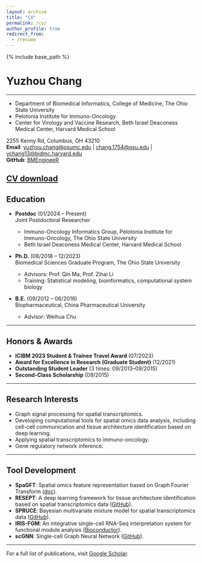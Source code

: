 ```yaml
---
layout: archive
title: "CV"
permalink: /cv/
author_profile: true
redirect_from:
  - /resume
---
```


{% include base_path %}

# Yuzhou Chang
---
- Department of Biomedical Informatics, College of Medicine, The Ohio State University
- Pelotonia Institute for Immuno-Oncology
- Center for Virology and Vaccine Research, Beth Israel Deaconess Medical Center, Harvard Medical School

2255 Kenny Rd, Columbus, OH 43210  
**Email**: yuzhou.chang@osumc.edu | chang.1754@osu.edu | ychang13@bidmc.harvard.edu  
**GitHub**: [BMEngineeR](https://github.com/BMEngineeR)  

[CV download](https://github.com/BMEngineeR/yuzhouchang.github.io/blob/master/files/CV-Yuzhou%20Chang-updated.pdf)
---

## Education

- **Postdoc** (01/2024 – Present)  
  Joint Postdoctoral Researcher  
  - Immuno-Oncology Informatics Group, Pelotonia Institute for Immuno-Oncology, The Ohio State University  
  - Beth Israel Deaconess Medical Center, Harvard Medical School  

- **Ph.D.** (08/2018 – 12/2023)  
  Biomedical Sciences Graduate Program, The Ohio State University  
  - Advisors: Prof. Qin Ma, Prof. Zihai Li  
  - Training: Statistical modeling, bioinformatics, computational system biology  

- **B.E.** (09/2012 – 06/2016)  
  Biopharmaceutical, China Pharmaceutical University  
  - Advisor: Weihua Chu  

---

## Honors & Awards

- **ICIBM 2023 Student & Trainee Travel Award** (07/2023)  
- **Award for Excellence in Research (Graduate Student)** (12/2021)  
- **Outstanding Student Leader** (3 times: 09/2013–09/2015)  
- **Second-Class Scholarship** (09/2015)  

---

## Research Interests

- Graph signal processing for spatial transcriptomics.  
- Developing computational tools for spatial omics data analysis, including cell-cell communication and tissue architecture identification based on deep learning.  
- Applying spatial transcriptomics to immuno-oncology.  
- Gene regulatory network inference.  

---

## Tool Development

- **SpaGFT**: Spatial omics feature representation based on Graph Fourier Transform ([doc](https://spagft.readthedocs.io/en/latest/index.html)).  
- **RESEPT**: A deep learning framework for tissue architecture identification based on spatial transcriptomics data ([GitHub](https://github.com/OSU-BMBL/RESEPT)).  
- **SPRUCE**: Bayesian multivariate mixture model for spatial transcriptomics data ([GitHub](https://github.com/carter-allen/spruce)).  
- **IRIS-FGM**: An integrative single-cell RNA-Seq interpretation system for functional module analysis ([Bioconductor](https://bioconductor.org/packages/release/bioc/html/IRISFGM.html)).  
- **scGNN**: Single-cell Graph Neural Network ([GitHub](https://github.com/juexinwang/scGNN)).  

---

For a full list of publications, visit [Google Scholar](https://scholar.google.com/citations?user=yi3ClTQAAAAJ&hl=en).  
